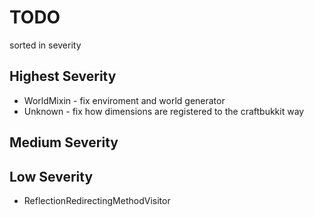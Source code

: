 # TODO 
sorted in severity

## Highest Severity
* WorldMixin - fix enviroment and world generator
* Unknown - fix how dimensions are registered to the craftbukkit way

## Medium Severity

## Low Severity
* ReflectionRedirectingMethodVisitor
